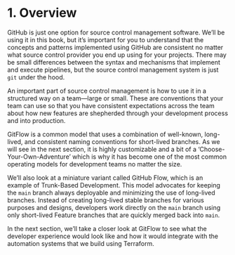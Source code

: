 # 1. Overview

GitHub is just one option for source control management software. We’ll be using it in this book, but it’s important for you to understand that the concepts and patterns implemented using GitHub are consistent no matter what source control provider you end up using for your projects. There may be small differences between the syntax and mechanisms that implement and execute pipelines, but the source control management system is just `git` under the hood.

An important part of source control management is how to use it in a structured way on a team—large or small. These are conventions that your team can use so that you have consistent expectations across the team about how new features are shepherded through your development process and into production.

GitFlow is a common model that uses a combination of well-known, long-lived, and consistent naming conventions for short-lived branches. As we will see in the next section, it is highly customizable and a bit of a ‘Choose-Your-Own-Adventure’ which is why it has become one of the most common operating models for development teams no matter the size.

We’ll also look at a miniature variant called GitHub Flow, which is an example of Trunk-Based Development. This model advocates for keeping the `main` branch always deployable and minimizing the use of long-lived branches. Instead of creating long-lived stable branches for various purposes and designs, developers work directly on the `main` branch using only short-lived Feature branches that are quickly merged back into `main`. 

In the next section, we’ll take a closer look at GitFlow to see what the developer experience would look like and how it would integrate with the automation systems that we build using Terraform.





